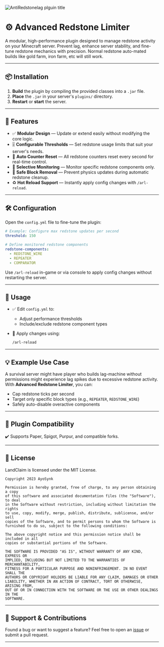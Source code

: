 ![AntiRedstonelag plguin title](https://i.postimg.cc/x1mjs7hb/minecraft-title-3.png)
# ⚙️ Advanced Redstone Limiter

A modular, high-performance plugin designed to manage redstone activity on your Minecraft server. Prevent lag, enhance server stability, and fine-tune redstone mechanics with precision. Normal redstone auto-mated builds like gold farm, iron farm, etc will still work.

--- 

## 📦 Installation

1. **Build** the plugin by compiling the provided classes into a `.jar` file.
2. **Place** the `.jar` in your server's `plugins/` directory.
3. **Restart** or **start** the server.

---

## 🚀 Features

- ✅ **Modular Design** — Update or extend easily without modifying the core logic.
- 🎚️ **Configurable Thresholds** — Set redstone usage limits that suit your server's needs.
- 🔄 **Auto Counter Reset** — All redstone counters reset every second for real-time control.
- 🎯 **Selective Monitoring** — Monitor specific redstone components only.
- 🧱 **Safe Block Removal** — Prevent physics updates during automatic redstone cleanup.
- ♻️ **Hot Reload Support** — Instantly apply config changes with `/arl-reload`.

---

## 🛠️ Configuration

Open the `config.yml` file to fine-tune the plugin:

```yaml
# Example: Configure max redstone updates per second
threshold: 150  

# Define monitored redstone components
redstone-components:
  - REDSTONE_WIRE
  - REPEATER
  - COMPARATOR
````

Use `/arl-reload` in-game or via console to apply config changes without restarting the server.

---

## 📘 Usage

* ✅ Edit `config.yml` to:

    * Adjust performance thresholds
    * Include/exclude redstone component types
* 🔄 Apply changes using:

  ```bash
  /arl-reload
  ```

---

## 💡 Example Use Case

A survival server might have player who builds lag-machine without permissions might experience lag spikes due to excessive redstone activity. With **Advanced Redstone Limiter**, you can:

* Cap redstone ticks per second
* Target only specific block types (e.g., `REPEATER`, `REDSTONE_WIRE`)
* Safely auto-disable overactive components

---

## 🧩 Plugin Compatibility

✔️ Supports Paper, Spigot, Purpur, and compatible forks.

---

## 📜 License

LandClaim is licensed under the MIT License.

```license
Copyright 2023 AyoSynk

Permission is hereby granted, free of charge, to any person obtaining a copy
of this software and associated documentation files (the "Software"), to deal
in the Software without restriction, including without limitation the rights
to use, copy, modify, merge, publish, distribute, sublicense, and/or sell
copies of the Software, and to permit persons to whom the Software is
furnished to do so, subject to the following conditions:

The above copyright notice and this permission notice shall be included in all
copies or substantial portions of the Software.

THE SOFTWARE IS PROVIDED "AS IS", WITHOUT WARRANTY OF ANY KIND, EXPRESS OR
IMPLIED, INCLUDING BUT NOT LIMITED TO THE WARRANTIES OF MERCHANTABILITY,
FITNESS FOR A PARTICULAR PURPOSE AND NONINFRINGEMENT. IN NO EVENT SHALL THE
AUTHORS OR COPYRIGHT HOLDERS BE LIABLE FOR ANY CLAIM, DAMAGES OR OTHER
LIABILITY, WHETHER IN AN ACTION OF CONTRACT, TORT OR OTHERWISE, ARISING FROM,
OUT OF OR IN CONNECTION WITH THE SOFTWARE OR THE USE OR OTHER DEALINGS IN THE
SOFTWARE.
```
---

## 🤝 Support & Contributions

Found a bug or want to suggest a feature?
Feel free to open an [issue](https://github.com/your-repo/issues) or submit a pull request.

---
